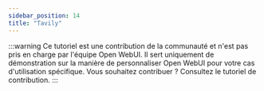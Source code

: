 ```yaml
---
sidebar_position: 14
title: "Tavily"
---
```


:::warning
Ce tutoriel est une contribution de la communauté et n'est pas pris en charge par l'équipe Open WebUI. Il sert uniquement de démonstration sur la manière de personnaliser Open WebUI pour votre cas d'utilisation spécifique. Vous souhaitez contribuer ? Consultez le tutoriel de contribution.
:::
